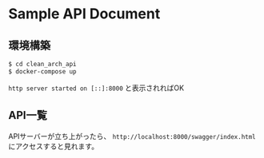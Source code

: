 # Sample API Document

## 環境構築

```bash
$ cd clean_arch_api
$ docker-compose up
```

`http server started on [::]:8000` と表示されればOK

## API一覧
APIサーバーが立ち上がったら、
`http://localhost:8000/swagger/index.html` にアクセスすると見れます。